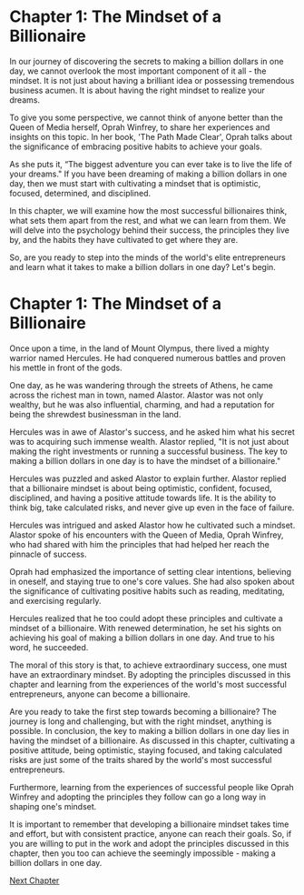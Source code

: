 # Chapter 1: The Mindset of a Billionaire

In our journey of discovering the secrets to making a billion dollars in one day, we cannot overlook the most important component of it all - the mindset. It is not just about having a brilliant idea or possessing tremendous business acumen. It is about having the right mindset to realize your dreams.

To give you some perspective, we cannot think of anyone better than the Queen of Media herself, Oprah Winfrey, to share her experiences and insights on this topic. In her book, 'The Path Made Clear', Oprah talks about the significance of embracing positive habits to achieve your goals.

As she puts it, “The biggest adventure you can ever take is to live the life of your dreams." If you have been dreaming of making a billion dollars in one day, then we must start with cultivating a mindset that is optimistic, focused, determined, and disciplined.

In this chapter, we will examine how the most successful billionaires think, what sets them apart from the rest, and what we can learn from them. We will delve into the psychology behind their success, the principles they live by, and the habits they have cultivated to get where they are.

So, are you ready to step into the minds of the world's elite entrepreneurs and learn what it takes to make a billion dollars in one day? Let's begin.
# Chapter 1: The Mindset of a Billionaire

Once upon a time, in the land of Mount Olympus, there lived a mighty warrior named Hercules. He had conquered numerous battles and proven his mettle in front of the gods.

One day, as he was wandering through the streets of Athens, he came across the richest man in town, named Alastor. Alastor was not only wealthy, but he was also influential, charming, and had a reputation for being the shrewdest businessman in the land.

Hercules was in awe of Alastor's success, and he asked him what his secret was to acquiring such immense wealth. Alastor replied, "It is not just about making the right investments or running a successful business. The key to making a billion dollars in one day is to have the mindset of a billionaire."

Hercules was puzzled and asked Alastor to explain further. Alastor replied that a billionaire mindset is about being optimistic, confident, focused, disciplined, and having a positive attitude towards life. It is the ability to think big, take calculated risks, and never give up even in the face of failure.

Hercules was intrigued and asked Alastor how he cultivated such a mindset. Alastor spoke of his encounters with the Queen of Media, Oprah Winfrey, who had shared with him the principles that had helped her reach the pinnacle of success.

Oprah had emphasized the importance of setting clear intentions, believing in oneself, and staying true to one's core values. She had also spoken about the significance of cultivating positive habits such as reading, meditating, and exercising regularly.

Hercules realized that he too could adopt these principles and cultivate a mindset of a billionaire. With renewed determination, he set his sights on achieving his goal of making a billion dollars in one day. And true to his word, he succeeded.

The moral of this story is that, to achieve extraordinary success, one must have an extraordinary mindset. By adopting the principles discussed in this chapter and learning from the experiences of the world's most successful entrepreneurs, anyone can become a billionaire.

Are you ready to take the first step towards becoming a billionaire? The journey is long and challenging, but with the right mindset, anything is possible.
In conclusion, the key to making a billion dollars in one day lies in having the mindset of a billionaire. As discussed in this chapter, cultivating a positive attitude, being optimistic, staying focused, and taking calculated risks are just some of the traits shared by the world's most successful entrepreneurs.

Furthermore, learning from the experiences of successful people like Oprah Winfrey and adopting the principles they follow can go a long way in shaping one's mindset.

It is important to remember that developing a billionaire mindset takes time and effort, but with consistent practice, anyone can reach their goals. So, if you are willing to put in the work and adopt the principles discussed in this chapter, then you too can achieve the seemingly impossible - making a billion dollars in one day.


[Next Chapter](02_Chapter02.md)